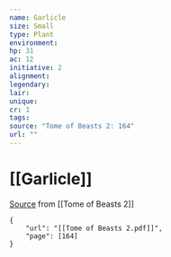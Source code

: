 ```yaml
---
name: Garlicle
size: Small
type: Plant
environment: 
hp: 31
ac: 12
initiative: 2
alignment: 
legendary: 
lair: 
unique: 
cr: 1
tags: 
source: "Tome of Beasts 2: 164"
url: ""
---
```

# [[Garlicle]]

[Source](zotero://open-pdf/library/items/9UQIAB6R?page=164) from [[Tome of Beasts 2]]

```pdf
{
	"url": "[[Tome of Beasts 2.pdf]]",
	"page": [164]
}
```

